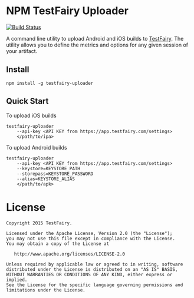 NPM TestFairy Uploader
======================
[![Build Status](https://travis-ci.org/testfairy/node-testfairy-uploader.png)](https://travis-ci.org/testfairy/node-testfairy-uploader)

A command line utility to upload Android and iOS builds to [TestFairy](https://www.testfairy.com). The utility allows you to define the metrics and options for any given session of your artifact.

Install
-------
```
npm install -g testfairy-uploader
```

Quick Start
-----------
To upload iOS builds
```
testfairy-uploader 
    --api-key <API KEY from https://app.testfairy.com/settings> 
    </path/to/ipa>
```

To upload Android builds
```
testfairy-uploader 
    --api-key <API KEY from https://app.testfairy.com/settings> 
    --keystore=KEYSTORE_PATH
    --storepass=KEYSTORE_PASSWORD
    --alias=KEYSTORE_ALIAS
    </path/to/apk>
```

License
=======

    Copyright 2015 TestFairy.

    Licensed under the Apache License, Version 2.0 (the "License");
    you may not use this file except in compliance with the License.
    You may obtain a copy of the License at

       http://www.apache.org/licenses/LICENSE-2.0

    Unless required by applicable law or agreed to in writing, software
    distributed under the License is distributed on an "AS IS" BASIS,
    WITHOUT WARRANTIES OR CONDITIONS OF ANY KIND, either express or implied.
    See the License for the specific language governing permissions and
    limitations under the License.
